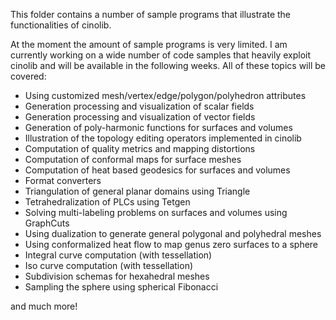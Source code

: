 This folder contains a number of sample programs that illustrate the functionalities of cinolib. 

At the moment the amount of sample programs is very limited. I am currently working on a wide number of code samples that heavily exploit cinolib and will be available in the following weeks. All of these topics will be covered:

* Using customized mesh/vertex/edge/polygon/polyhedron attributes
* Generation processing and visualization of scalar fields
* Generation processing and visualization of vector fields
* Generation of poly-harmonic functions for surfaces and volumes
* Illustration of the topology editing operators implemented in cinolib
* Computation of quality metrics and mapping distortions
* Computation of conformal maps for surface meshes
* Computation of heat based geodesics for surfaces and volumes
* Format converters
* Triangulation of general planar domains using Triangle
* Tetrahedralization of PLCs using Tetgen
* Solving multi-labeling problems on surfaces and volumes using GraphCuts
* Using dualization to generate general polygonal and polyhedral meshes
* Using conformalized heat flow to map genus zero surfaces to a sphere
* Integral curve computation (with tessellation)
* Iso curve computation (with tessellation)
* Subdivision schemas for hexahedral meshes
* Sampling the sphere using spherical Fibonacci

and much more!
